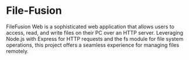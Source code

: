 # File-Fusion
FileFusion Web is a sophisticated web application that allows users to access, read, and write files on their PC over an HTTP server. Leveraging Node.js with Express for HTTP requests and the fs module for file system operations, this project offers a seamless experience for managing files remotely.
